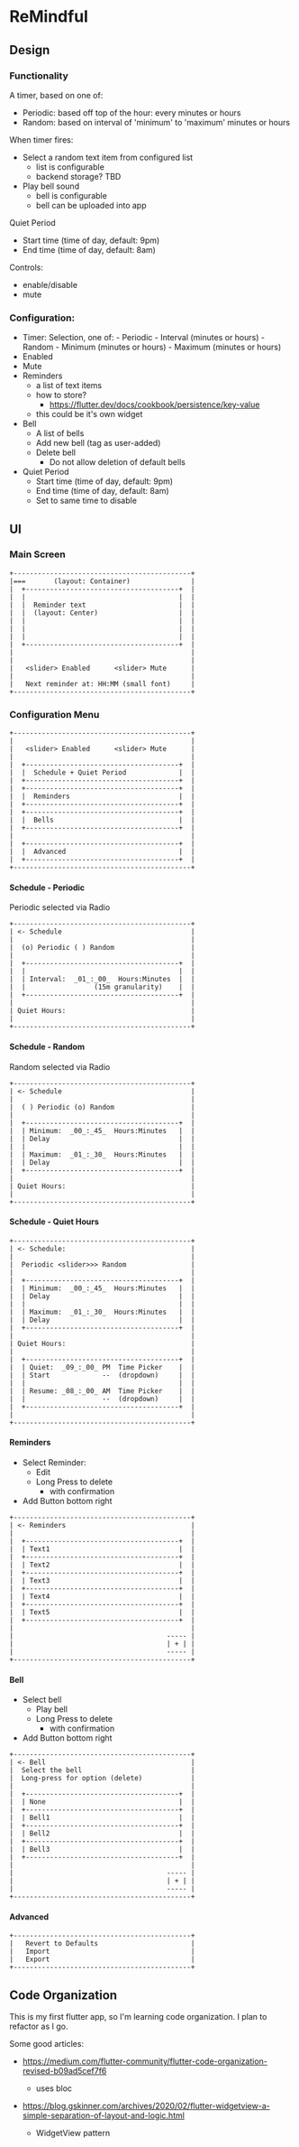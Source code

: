 ReMindful
=========

## Design

### Functionality

A timer, based on one of:
- Periodic: based off top of the hour: every minutes or hours
- Random: based on interval of 'minimum' to 'maximum' minutes or hours

When timer fires:
- Select a random text item from configured list
    - list is configurable
    - backend storage? TBD
- Play bell sound
    - bell is configurable
    - bell can be uploaded into app

Quiet Period
- Start time (time of day, default: 9pm)
- End time (time of day, default: 8am)

Controls:
- enable/disable
- mute

### Configuration:

- Timer:
    Selection, one of:
        - Periodic
            - Interval (minutes or hours) 
        - Random
            - Minimum (minutes or hours)
            - Maximum (minutes or hours)
- Enabled
- Mute
- Reminders
    - a list of text items
    - how to store?
        - https://flutter.dev/docs/cookbook/persistence/key-value
    - this could be it's own widget
- Bell
    - A list of bells
    - Add new bell (tag as user-added)
    - Delete bell
        - Do not allow deletion of default bells
- Quiet Period
    - Start time (time of day, default: 9pm)
    - End time (time of day, default: 8am)
    - Set to same time to disable

## UI

### Main Screen
```
+--------------------------------------------+
|===       (layout: Container)               |
|  +--------------------------------------+  |
|  |                                      |  |
|  |  Reminder text                       |  |
|  |  (layout: Center)                    |  |
|  |                                      |  |
|  |                                      |  |
|  |                                      |  |
|  +--------------------------------------+  |
|                                            |
|                                            |
|   <slider> Enabled      <slider> Mute      |
|                                            |
|   Next reminder at: HH:MM (small font)     |
+--------------------------------------------+
```

### Configuration Menu

```
+--------------------------------------------+
|                                            |
|   <slider> Enabled      <slider> Mute      |
|                                            |
|  +--------------------------------------+  |
|  |  Schedule + Quiet Period             |  |
|  +--------------------------------------+  |
|  +--------------------------------------+  |
|  |  Reminders                           |  |
|  +--------------------------------------+  |
|  +--------------------------------------+  |
|  |  Bells                               |  |
|  +--------------------------------------+  |
|                                            |
|  +--------------------------------------+  |
|  |  Advanced                            |  |
|  +--------------------------------------+  |
+--------------------------------------------+
```

#### Schedule - Periodic

Periodic selected via Radio

```
+--------------------------------------------+
| <- Schedule                                |
|                                            |
|  (o) Periodic ( ) Random                   |
|                                            |
|  +--------------------------------------+  |
|  |                                      |  |
|  | Interval:  _01_:_00_  Hours:Minutes  |  |
|  |                 (15m granularity)    |  |
|  +--------------------------------------+  |
|                                            |
| Quiet Hours:                               |
|                                            |
+--------------------------------------------+
```

#### Schedule - Random

Random selected via Radio

```
+--------------------------------------------+
| <- Schedule                                |
|                                            |
|  ( ) Periodic (o) Random                   |
|                                            |
|  +--------------------------------------+  |
|  | Minimum:  _00_:_45_  Hours:Minutes   |  |
|  | Delay                                |  |
|  |                                      |  |
|  | Maximum:  _01_:_30_  Hours:Minutes   |  |
|  | Delay                                |  |
|  +--------------------------------------+  |
|                                            |
| Quiet Hours:                               |
|                                            |
+--------------------------------------------+
```

#### Schedule - Quiet Hours
```
+--------------------------------------------+
| <- Schedule:                               |
|                                            |
|  Periodic <slider>>> Random                |
|                                            |
|  +--------------------------------------+  |
|  | Minimum:  _00_:_45_  Hours:Minutes   |  |
|  | Delay                                |  |
|  |                                      |  |
|  | Maximum:  _01_:_30_  Hours:Minutes   |  |
|  | Delay                                |  |
|  +--------------------------------------+  |
|                                            |
| Quiet Hours:                               |
|                                            |
|  +--------------------------------------+  |
|  | Quiet:  _09_:_00_ PM  Time Picker    |  |
|  | Start             --  (dropdown)     |  |
|  |                                      |  |
|  | Resume: _08_:_00_ AM  Time Picker    |  |
|  |                   --  (dropdown)     |  |
|  +--------------------------------------+  |
|                                            |
+--------------------------------------------+
```

#### Reminders

- Select Reminder:
    - Edit
    - Long Press to delete
        - with confirmation
- Add Button bottom right

```
+--------------------------------------------+
| <- Reminders                               |
|                                            |
|  +--------------------------------------+  |
|  | Text1                                |  |
|  +--------------------------------------+  |
|  | Text2                                |  |
|  +--------------------------------------+  |
|  | Text3                                |  |
|  +--------------------------------------+  |
|  | Text4                                |  |
|  +--------------------------------------+  |
|  | Text5                                |  |
|  +--------------------------------------+  |
|                                            |
|                                      ----- |
|                                      | + | |
|                                      ----- |
+--------------------------------------------+
```

#### Bell

- Select bell
    - Play bell
    - Long Press to delete
        - with confirmation
- Add Button bottom right

```
+--------------------------------------------+
| <- Bell                                    |
|  Select the bell                           |
|  Long-press for option (delete)            |
|                                            |
|  +--------------------------------------+  |
|  | None                                 |  |
|  +--------------------------------------+  |
|  | Bell1                                |  |
|  +--------------------------------------+  |
|  | Bell2                                |  |
|  +--------------------------------------+  |
|  | Bell3                                |  |
|  +--------------------------------------+  |
|                                            |
|                                      ----- |
|                                      | + | |
|                                      ----- |
+--------------------------------------------+
```
#### Advanced

```
+--------------------------------------------+
|   Revert to Defaults                       |
|   Import                                   |
|   Export                                   |
+--------------------------------------------+
```


## Code Organization

This is my first flutter app, so I'm learning code organization.
I plan to refactor as I go.

Some good articles:

- https://medium.com/flutter-community/flutter-code-organization-revised-b09ad5cef7f6
    - uses bloc

- https://blog.gskinner.com/archives/2020/02/flutter-widgetview-a-simple-separation-of-layout-and-logic.html
    - WidgetView pattern